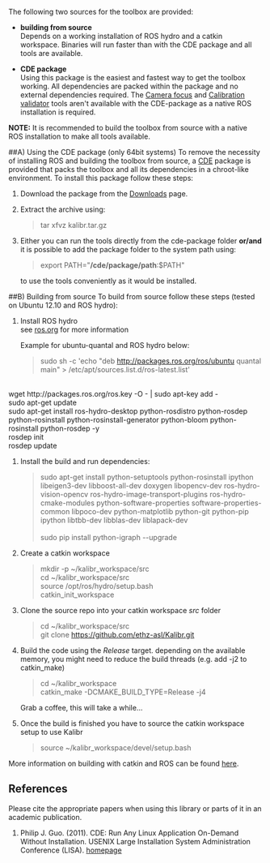 The following two sources for the toolbox are provided:

* **building from source**<br>
    Depends on a working installation of ROS hydro and a catkin workspace. Binaries will run faster than with the CDE package and all tools are available.

* **CDE package**<br>
    Using this package is the easiest and fastest way to get the toolbox working. All dependencies are packed within the package and no external dependencies required. The [Camera focus](camera-focus) and [Calibration validator](calibration-validator) tools aren't available with the CDE-package as a native ROS installation is required.

**NOTE:** It is recommended to build the toolbox from source with a native ROS installation to make all tools available.

##A) Using the CDE package (only 64bit systems)
To remove the necessity of installing ROS and building the toolbox from source, a [CDE](#guo) package is provided that packs the toolbox and all its dependencies in a chroot-like environment. To install this package follow these steps:

1. Download the package from the [Downloads](downloads) page.

1. Extract the archive using:

    > tar xfvz kalibr.tar.gz

1. Either you can run the tools directly from the cde-package folder
    **or/and**
    it is possible to add the package folder to the system path using:

    > export PATH="**/cde/package/path**:$PATH"

    to use the tools conveniently as it would be installed.

##B) Building from source
To build from source follow these steps (tested on Ubuntu 12.10 and ROS hydro):

1. Install ROS hydro <br>
    see [ros.org](http://wiki.ros.org/ROS/Installation) for more information

    Example for ubuntu-quantal and ROS hydro below:

    >sudo sh -c 'echo "deb http://packages.ros.org/ros/ubuntu quantal main" > /etc/apt/sources.list.d/ros-latest.list'
<br>
    wget http://packages.ros.org/ros.key -O - | sudo apt-key add - <br>
    sudo apt-get update  <br>
    sudo apt-get install ros-hydro-desktop python-rosdistro python-rosdep python-rosinstall python-rosinstall-generator python-bloom python-rosinstall python-rosdep -y <br>
    rosdep init <br>
    rosdep update <br>

1. Install the build and run dependencies:

    >sudo apt-get install python-setuptools python-rosinstall ipython libeigen3-dev libboost-all-dev doxygen libopencv-dev ros-hydro-vision-opencv ros-hydro-image-transport-plugins ros-hydro-cmake-modules python-software-properties software-properties-common libpoco-dev python-matplotlib python-git python-pip ipython libtbb-dev libblas-dev liblapack-dev <br> <br>
    sudo pip install python-igraph --upgrade

1. Create a catkin workspace<br>

    >mkdir -p ~/kalibr_workspace/src <br>
    cd ~/kalibr_workspace/src <br>
    source /opt/ros/hydro/setup.bash <br>
    catkin_init_workspace <br>

1. Clone the source repo into your catkin workspace _src_ folder <br>
    >cd ~/kalibr_workspace/src <br>
    git clone https://github.com/ethz-asl/Kalibr.git

1. Build the code using the _Release_ target.
    depending on the available memory, you might need to reduce the build threads (e.g. add -j2 to catkin_make) <br>

    > cd ~/kalibr_workspace <br>
    catkin_make -DCMAKE_BUILD_TYPE=Release -j4

    Grab a coffee, this will take a while... <br>

1. Once the build is finished you have to source the catkin workspace setup to use Kalibr

    > source ~/kalibr_workspace/devel/setup.bash

More information on building with catkin and ROS can be found [here](http://wiki.ros.org/catkin/Tutorials).

## References
Please cite the appropriate papers when using this library or parts of it in an academic publication.

1. <a name="guo"></a> Philip J. Guo. (2011). CDE: Run Any Linux Application On-Demand Without Installation.  USENIX Large Installation System Administration Conference (LISA). [homepage](http://www.pgbovine.net/cde.html)